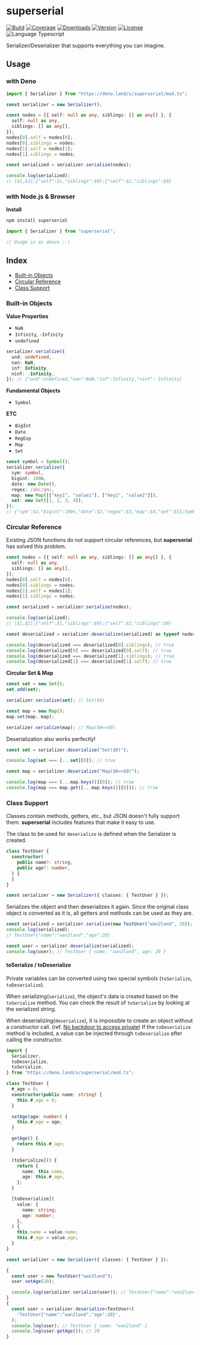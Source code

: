 # superserial

<p>
  <a href="https://github.com/denostack/superserial/actions"><img alt="Build" src="https://img.shields.io/github/workflow/status/denostack/superserial/CI?style=flat-square" /></a>
  <a href="https://codecov.io/gh/denostack/superserial"><img alt="Coverage" src="https://img.shields.io/codecov/c/gh/denostack/superserial?style=flat-square" /></a>
  <a href="https://npmcharts.com/compare/superserial?minimal=true"><img alt="Downloads" src="https://img.shields.io/npm/dt/superserial.svg?style=flat-square" /></a>
  <a href="https://www.npmjs.com/package/superserial"><img alt="Version" src="https://img.shields.io/npm/v/superserial.svg?style=flat-square" /></a>
  <a href="https://www.npmjs.com/package/superserial"><img alt="License" src="https://img.shields.io/npm/l/superserial.svg?style=flat-square" /></a>
  <img alt="Language Typescript" src="https://img.shields.io/badge/language-Typescript-007acc.svg?style=flat-square" />
</p>

Serializer/Deserializer that supports everything you can imagine.

## Usage

### with Deno

```ts
import { Serializer } from "https://deno.land/x/superserial/mod.ts";

const serializer = new Serializer();

const nodes = [{ self: null as any, siblings: [] as any[] }, {
  self: null as any,
  siblings: [] as any[],
}];
nodes[0].self = nodes[0];
nodes[0].siblings = nodes;
nodes[1].self = nodes[1];
nodes[1].siblings = nodes;

const serialized = serializer.serialize(nodes);

console.log(serialized);
// [$1,$2];{"self":$1,"siblings":$0};{"self":$2,"siblings":$0}
```

### with Node.js & Browser

**Install**

```bash
npm install superserial
```

```ts
import { Serializer } from "superserial";

// Usage is as above :-)
```

## Index

- [Built-in Objects](#built-in-objects)
- [Circular Reference](#circular-reference)
- [Class Support](#class-support)

### Built-in Objects

**Value Properties**

- `NaN`
- `Infinity`, `-Infinity`
- `undefined`

```ts
serializer.serialize({
  und: undefined,
  nan: NaN,
  inf: Infinity,
  ninf: -Infinity,
}); // {"und":undefined,"nan":NaN,"inf":Infinity,"ninf":-Infinity}
```

**Fundamental Objects**

- `Symbol`

**ETC**

- `BigInt`
- `Date`
- `RegExp`
- `Map`
- `Set`

```ts
const symbol = Symbol();
serializer.serialize({
  sym: symbol,
  bigint: 100n,
  date: new Date(),
  regex: /abc/gmi,
  map: new Map([["key1", "value1"], ["key2", "value2"]]),
  set: new Set([1, 2, 3, 4]),
});
// {"sym":$1,"bigint":100n,"date":$2,"regex":$3,"map":$4,"set":$5};Symbol();Date(1648740167514);/abc/gim;Map("key1"=>"value1","key2"=>"value2");Set(1,2,3,4)
```

### Circular Reference

Existing JSON functions do not support circular references, but **superserial**
has solved this problem.

```ts
const nodes = [{ self: null as any, siblings: [] as any[] }, {
  self: null as any,
  siblings: [] as any[],
}];
nodes[0].self = nodes[0];
nodes[0].siblings = nodes;
nodes[1].self = nodes[1];
nodes[1].siblings = nodes;

const serialized = serializer.serialize(nodes);

console.log(serialized);
// [$1,$2];{"self":$1,"siblings":$0};{"self":$2,"siblings":$0}

const deserialized = serializer.deserialize(serialized) as typeof nodes;

console.log(deserialized === deserialized[0].siblings); // true
console.log(deserialized[0] === deserialized[0].self); // true
console.log(deserialized === deserialized[1].siblings); // true
console.log(deserialized[1] === deserialized[1].self); // true
```

**Circular Set & Map**

```ts
const set = new Set();
set.add(set);

serializer.serialize(set); // Set($0)

const map = new Map();
map.set(map, map);

serializer.serialize(map); // Map($0=>$0)
```

Deserialization also works perfectly!

```ts
const set = serializer.deserialize("Set($0)");

console.log(set === [...set][0]); // true

const map = serializer.deserialize("Map($0=>$0)");

console.log(map === [...map.keys()][0]); // true
console.log(map === map.get([...map.keys()][0])); // true
```

### Class Support

Classes contain methods, getters, etc., but JSON doesn't fully support them.
**superserial** includes features that make it easy to use.

The class to be used for `deserialize` is defined when the Serializer is
created.

```ts
class TestUser {
  constructor(
    public name?: string,
    public age?: number,
  ) {
  }
}

const serializer = new Serializer({ classes: { TestUser } });
```

Serializes the object and then deserializes it again. Since the original class
object is converted as it is, all getters and methods can be used as they are.

```ts
const serialized = serializer.serialize(new TestUser("wan2land", 20));
console.log(serialized);
// TestUser{"name":"wan2land","age":20}

const user = serializer.deserialize(serialized);
console.log(user); // TestUser { name: "wan2land", age: 20 }
```

#### toSerialize / toDeserialize

Private variables can be converted using two special symbols (`toSerialize`,
`toDeserialize`).

When serializing(`serialize`), the object's data is created based on the
`toSerialize` method. You can check the result of `toSerialize` by looking at
the serialized string.

When deserializing(`deserialize`), it is impossible to create an object without
a constructor call. (ref.
[No backdoor to access private](https://github.com/tc39/proposal-class-fields#no-backdoor-to-access-private))
If the `toDeserialize` method is included, a value can be injected through
`toDeserialize` after calling the constructor.

```ts
import {
  Serializer,
  toDeserialize,
  toSerialize,
} from "https://deno.land/x/superserial/mod.ts";

class TestUser {
  #_age = 0;
  constructor(public name: string) {
    this.#_age = 0;
  }

  setAge(age: number) {
    this.#_age = age;
  }

  getAge() {
    return this.#_age;
  }

  [toSerialize]() {
    return {
      name: this.name,
      age: this.#_age,
    };
  }

  [toDeserialize](
    value: {
      name: string;
      age: number;
    },
  ) {
    this.name = value.name;
    this.#_age = value.age;
  }
}

const serializer = new Serializer({ classes: { TestUser } });

{
  const user = new TestUser("wan2land");
  user.setAge(20);

  console.log(serializer.serialize(user)); // TestUser{"name":"wan2land","age":20}
}
{
  const user = serializer.deserialize<TestUser>(
    'TestUser{"name":"wan2land","age":20}',
  );
  console.log(user); // TestUser { name: "wan2land" }
  console.log(user.getAge()); // 20
}
```
